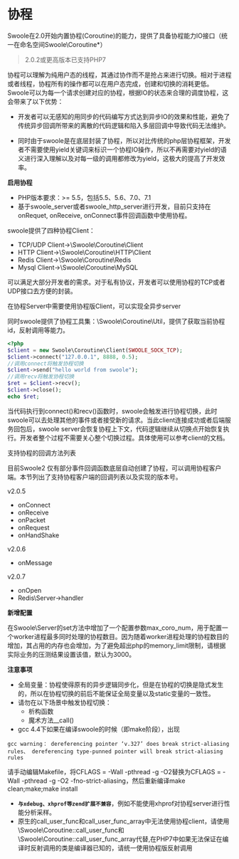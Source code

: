 # 协程
Swoole在2.0开始内置协程(Coroutine)的能力，提供了具备协程能力IO接口（统一在命名空间Swoole\Coroutine\*）

>2.0.2或更高版本已支持PHP7

协程可以理解为纯用户态的线程，其通过协作而不是抢占来进行切换。相对于进程或者线程，协程所有的操作都可以在用户态完成，创建和切换的消耗更低。Swoole可以为每一个请求创建对应的协程，根据IO的状态来合理的调度协程，这会带来了以下优势：

* 开发者可以无感知的用同步的代码编写方式达到异步IO的效果和性能，避免了传统异步回调所带来的离散的代码逻辑和陷入多层回调中导致代码无法维护。

* 同时由于swoole是在底层封装了协程，所以对比传统的php层协程框架，开发者不需要使用yield关键词来标识一个协程IO操作，所以不再需要对yield的语义进行深入理解以及对每一级的调用都修改为yield，这极大的提高了开发效率。

**启用协程**

* PHP版本要求：>= 5.5，包括5.5、5.6、7.0、7.1
* 基于swoole_server或者swoole_http_server进行开发，目前只支持在onRequet, onReceive, onConnect事件回调函数中使用协程。

swoole提供了四种协程Client：

* TCP/UDP Client->\Swoole\Coroutine\Client  
* HTTP Client->\Swoole\Coroutine\HTTP\Client  
* Redis Client->\Swoole\Coroutine\Redis
* Mysql Client->\Swoole\Coroutine\MySQL

可以满足大部分开发者的需求。对于私有协议，开发者可以使用协程的TCP或者UDP接口去方便的封装。

在协程Server中需要使用协程版Client，可以实现全异步server

同时swoole提供了协程工具集：\Swoole\Coroutine\Util，提供了获取当前协程id，反射调用等能力。
```php
<?php
$client = new Swoole\Coroutine\Client(SWOOLE_SOCK_TCP);
$client->connect("127.0.0.1", 8888, 0.5);
//调用connect将触发协程切换
$client->send("hello world from swoole");
//调用recv将触发协程切换
$ret = $client->recv();
$client->close();
echo $ret;
```
当代码执行到connect()和recv()函数时，swoole会触发进行协程切换，此时swoole可以去处理其他的事件或者接受新的请求。当此client连接成功或者后端服务回包后，swoole server会恢复协程上下文，代码逻辑继续从切换点开始恢复执行。开发者整个过程不需要关心整个切换过程。具体使用可以参考client的文档。

支持协程的回调方法列表 

目前Swoole2 仅有部分事件回调函数底层自动创建了协程，可以调用协程客户端。本节列出了支持协程客户端的回调列表以及实现的版本号。

v2.0.5  

* onConnect  
* onReceive  
* onPacket  
* onRequest  
* onHandShake  

v2.0.6  

* onMessage  

v2.0.7  

* onOpen  
* Redis\Server->handler

**新增配置**

在Swoole\Server的set方法中增加了一个配置参数max_coro_num，用于配置一个worker进程最多同时处理的协程数目。因为随着worker进程处理的协程数目的增加，其占用的内存也会增加，为了避免超出php的memory_limit限制，请根据实际业务的压测结果设置该值，默认为3000。



**注意事项**

* 全局变量：协程使得原有的异步逻辑同步化，但是在协程的切换是隐式发生的，所以在协程切换的前后不能保证全局变量以及static变量的一致性。
* 请勿在以下场景中触发协程切换：
    * 析构函数
    * 魔术方法__call()
* gcc 4.4下如果在编译swoole的时候（即make阶段），出现
```
gcc warning： dereferencing pointer ‘v.327’ does break strict-aliasing rules、 dereferencing type-punned pointer will break strict-aliasing rules
``` 
请手动编辑Makefile，将CFLAGS = -Wall -pthread -g -O2替换为CFLAGS = -Wall -pthread -g -O2 -fno-strict-aliasing，然后重新编译make clean;make;make install
* **`与xdebug、xhprof等zend扩展不兼容`**，例如不能使用xhprof对协程server进行性能分析采样。
* 原生的call_user_func和call_user_func_array中无法使用协程client，请使用\Swoole\Coroutine::call_user_func和\Swoole\Coroutine::call_user_func_array代替,在PHP7中如果无法保证在编译时反射调用的类是编译器已知的，请统一使用协程版反射调用